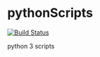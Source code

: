 # pythonScripts

[![Build Status](https://www.travis-ci.org/VincentGau/pythonScripts.svg?branch=master)](https://www.travis-ci.org/VincentGau/pythonScripts)

python 3 scripts

